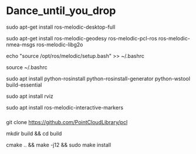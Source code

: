 # Dance_until_you_drop



sudo apt-get install ros-melodic-desktop-full

sudo apt-get install ros-melodic-geodesy ros-melodic-pcl-ros ros-melodic-nmea-msgs ros-melodic-libg2o

echo "source /opt/ros/melodic/setup.bash" >> ~/.bashrc

source ~/.bashrc

sudo apt install python-rosinstall python-rosinstall-generator python-wstool build-essential

sudo apt install rviz

sudo apt install ros-melodic-interactive-markers

###

git clone https://github.com/PointCloudLibrary/pcl

mkdir build && cd build

cmake .. && make -j12 && sudo make install

